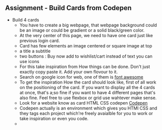 ## Assignment - Build Cards from Codepen

- Build 4 cards
  - You have to create a big webpage, that webpage background could be an image or could be gradient or a solid black/green color.
  - At the very center of this page, we need to have one card just like previous login card.
  - Card has few elements an image centered or square image at top
  - a title a subtitle
  - two buttons : Buy now add to wishlist/cart instead of text you can use icons
  - For this take inspiration from How things can be done. Don't just exactly copy paste it. Add your own flovour to it.
  - Search on google icon for web, one of them is [font awesome](https://fontawesome.com/start)
  - To get the inspiration How the card should look like, first of all work on the positioning of the card. If you want to display all the 4 cards at once, that's a;so fine
    if you want to have 4 different pages that's also fine. Feel free to use flexbox or grid use wahtever make sense.
  - Look for a website know as card HTML CSS codepen [Codepen](https://codepen.io/tag/card)
  - Codepen actually is an environment which gives you HTMl CSS and they tags each project which're freely avaialble for you to work or take inspiration or even you code.
  - 
